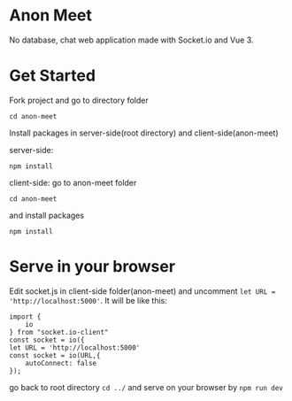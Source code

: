 # Anon Meet
No database, chat web application made with Socket.io and Vue 3.
 
# Get Started
Fork project and go to directory folder
```
cd anon-meet
```

Install packages in server-side(root directory) and client-side(anon-meet)

server-side: 
```
npm install
```

client-side:
go to anon-meet folder
```
cd anon-meet
```
and install packages
```
npm install
```

# Serve in your browser
Edit socket.js in client-side folder(anon-meet) and uncomment ``` let URL = 'http://localhost:5000' ```. It will be like this: 
```
import {
    io
} from "socket.io-client"
const socket = io({
let URL = 'http://localhost:5000'
const socket = io(URL,{
    autoConnect: false
});
```
go back to root directory ``` cd ../ ``` and serve on your browser by ``` npm run dev ```

